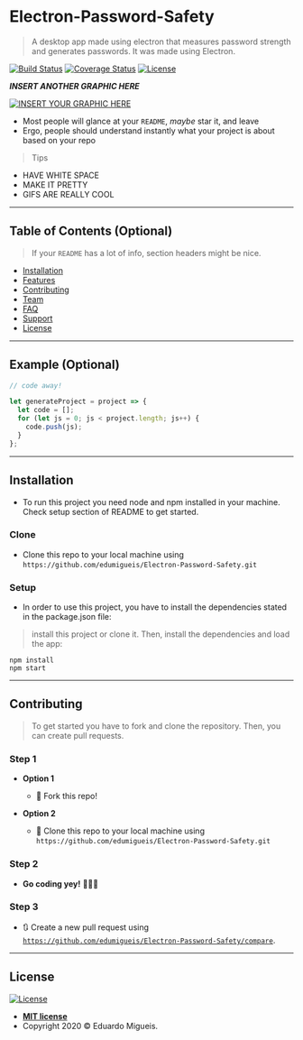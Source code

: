 
# Electron-Password-Safety

>  A desktop app made using electron that measures password strength and generates passwords. It was made using Electron.

[![Build Status](http://img.shields.io/travis/badges/badgerbadgerbadger.svg?style=flat-square)](https://travis-ci.org/badges/badgerbadgerbadger) [![Coverage Status](http://img.shields.io/coveralls/badges/badgerbadgerbadger.svg?style=flat-square)](https://coveralls.io/r/badges/badgerbadgerbadger) [![License](http://img.shields.io/:license-mit-blue.svg?style=flat-square)](http://badges.mit-license.org)

***INSERT ANOTHER GRAPHIC HERE***

[![INSERT YOUR GRAPHIC HERE](http://i.imgur.com/dt8AUb6.png)]()

- Most people will glance at your `README`, *maybe* star it, and leave
- Ergo, people should understand instantly what your project is about based on your repo

> Tips

- HAVE WHITE SPACE
- MAKE IT PRETTY
- GIFS ARE REALLY COOL
---

## Table of Contents (Optional)

> If your `README` has a lot of info, section headers might be nice.

- [Installation](#installation)
- [Features](#features)
- [Contributing](#contributing)
- [Team](#team)
- [FAQ](#faq)
- [Support](#support)
- [License](#license)


---

## Example (Optional)

```javascript
// code away!

let generateProject = project => {
  let code = [];
  for (let js = 0; js < project.length; js++) {
    code.push(js);
  }
};
```

---

## Installation

- To run this project you need node and npm installed in your machine. Check setup section of README to get started.

### Clone

- Clone this repo to your local machine using `https://github.com/edumigueis/Electron-Password-Safety.git`

### Setup

- In order to use this project, you have to install the dependencies stated in the package.json file:

> install this project or clone it. Then, install the dependencies and load the app:

```shell
npm install
npm start
```

---

## Contributing

> To get started you have to fork and clone the repository. Then, you can create pull requests.

### Step 1

- **Option 1**
    - 🍴 Fork this repo!

- **Option 2**
    - 👯 Clone this repo to your local machine using `https://github.com/edumigueis/Electron-Password-Safety.git`

### Step 2

- **Go coding yey!** 🔨🔨🔨

### Step 3

- 🔃 Create a new pull request using <a href="https://github.com/edumigueis/Electron-Password-Safety/compare" target="_blank">`https://github.com/edumigueis/Electron-Password-Safety/compare`</a>.

---

## License

[![License](http://img.shields.io/:license-mit-blue.svg?style=flat-square)](http://badges.mit-license.org)

- **[MIT license](http://opensource.org/licenses/mit-license.php)**
- Copyright 2020 © Eduardo Migueis.